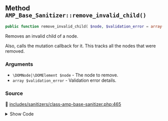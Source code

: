 ## Method `AMP_Base_Sanitizer::remove_invalid_child()`

```php
public function remove_invalid_child( $node, $validation_error = array() );
```

Removes an invalid child of a node.

Also, calls the mutation callback for it. This tracks all the nodes that were removed.

### Arguments

* `\DOMNode|\DOMElement $node` - The node to remove.
* `array $validation_error` - Validation error details.

### Source

:link: [includes/sanitizers/class-amp-base-sanitizer.php:465](https://github.com/ampproject/amp-wp/blob/develop/includes/sanitizers/class-amp-base-sanitizer.php#L465-L487)

<details>
<summary>Show Code</summary>

```php
public function remove_invalid_child( $node, $validation_error = [] ) {
	if ( DevMode::isExemptFromValidation( $node ) ) {
		return false;
	}
	// Prevent double-reporting nodes that are rejected for sanitization.
	if ( isset( $this->nodes_to_keep[ $node->nodeName ] ) && in_array( $node, $this->nodes_to_keep[ $node->nodeName ], true ) ) {
		return false;
	}
	$should_remove = $this->should_sanitize_validation_error( $validation_error, compact( 'node' ) );
	if ( $should_remove ) {
		if ( null === $node->parentNode ) {
			// Node no longer exists.
			return $should_remove;
		}
		$node->parentNode->removeChild( $node );
	} else {
		$this->nodes_to_keep[ $node->nodeName ][] = $node;
	}
	return $should_remove;
}
```

</details>
